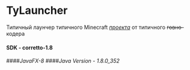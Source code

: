 # TyLauncher
Типичный лаунчер типичного Minecraft [*проекта*](https://www.typro.space) от типичного ~~говно-~~кодера
#### SDK - corretto-1.8
####*JavaFX-8*
####*Java Version - 1.8.0_352*

 
